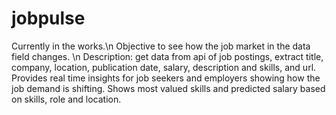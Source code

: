 # jobpulse
Currently in the works.\n
Objective to see how the job market in the data field changes. \n
Description: get data from api of job postings, extract title, company, location, publication date, salary, description and skills, and url. Provides real time insights for job seekers and employers showing how the job demand is shifting. Shows most valued skills and predicted salary based on skills, role and location.

